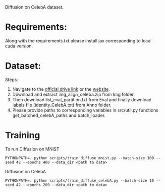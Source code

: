Diffusion on CelebA dataset.

# Requirements:

Along with the requirements.txt please install jax corresponding to local cuda version.

# Dataset:
Steps:
1. Navigate to the [official drive link](https://drive.google.com/drive/folders/0B7EVK8r0v71pWEZsZE9oNnFzTm8?resourcekey=0-5BR16BdXnb8hVj6CNHKzLg) or the [website](https://mmlab.ie.cuhk.edu.hk/projects/CelebA.html).
2. Download and extract img_align_celeba.zip from Img folder.
3. Then download list_eval_partition.txt from Eval and finally download labels file (identity_CelebA.txt) from Anno folder.
4. Please provide paths to corresponding variables in src/util.py functions get_batched_celebA_paths and batch_loader.

# Training

To run Diffusion on MNIST
```
PYTHONPATH=. python scripts/train_diffuse_mnist.py --batch-size 100 --seed 42 --epochs 400 --data_dir <path to data>
```
Diffusion on CelebA
```
PYTHONPATH=. python scripts/train_diffuse_celebA.py --batch-size 10 --seed 42 --epochs 200 --data_dir <path to data>
```
